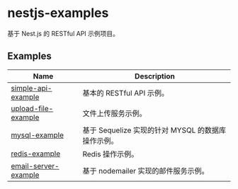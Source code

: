 # nestjs-examples

基于 Nest.js 的 RESTful API 示例项目。

## Examples

| Name                                                     | Description                                        |
| -------------------------------------------------------- | -------------------------------------------------- |
| [simple-api-example](./examples/simple-api-example/)     | 基本的 RESTful API 示例。                          |
| [upload-file-example](./examples/upload-file-example/)   | 文件上传服务示例。                                 |
| [mysql-example](./examples/mysql-example/)               | 基于 Sequelize 实现的针对 MYSQL 的数据库操作示例。 |
| [redis-example](./examples/redis-example/)               | Redis 操作示例。                                   |
| [email-server-example](./examples/email-server-example/) | 基于 nodemailer 实现的邮件服务示例。               |
